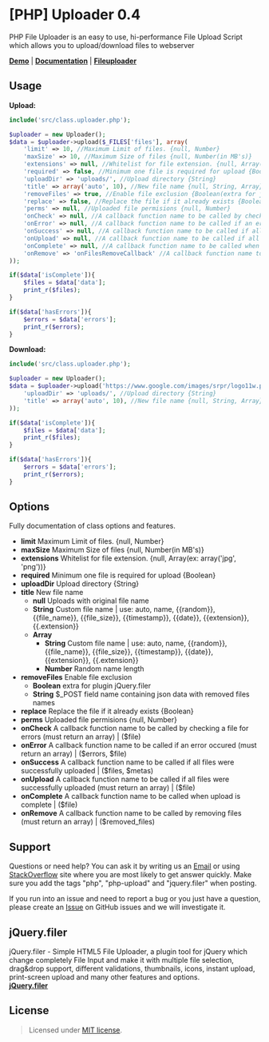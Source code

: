[PHP] Uploader 0.4
============
PHP File Uploader is an easy to use, hi-performance File Upload Script which allows you to upload/download files to webserver

<b><a href="http://innostudio.de/fileuploader/" target="blank">Demo</a></b> | <b><a href="http://innostudio.de/fileuploader/">Documentation</a></b> | <b><a href="http://innostudio.de/fileuploader/" target="_blank">Fileuploader</a></b>

Usage
-------
__Upload:__
~~~~ php
include('src/class.uploader.php');

$uploader = new Uploader();
$data = $uploader->upload($_FILES['files'], array(
    'limit' => 10, //Maximum Limit of files. {null, Number}
    'maxSize' => 10, //Maximum Size of files {null, Number(in MB's)}
    'extensions' => null, //Whitelist for file extension. {null, Array(ex: array('jpg', 'png'))}
    'required' => false, //Minimum one file is required for upload {Boolean}
    'uploadDir' => 'uploads/', //Upload directory {String}
    'title' => array('auto', 10), //New file name {null, String, Array} *please read documentation in README.md
    'removeFiles' => true, //Enable file exclusion {Boolean(extra for jQuery.filer), String($_POST field name containing json data with file names)}
    'replace' => false, //Replace the file if it already exists {Boolean}
    'perms' => null, //Uploaded file permisions {null, Number}
    'onCheck' => null, //A callback function name to be called by checking a file for errors (must return an array) | ($file) | Callback
    'onError' => null, //A callback function name to be called if an error occured (must return an array) | ($errors, $file) | Callback
    'onSuccess' => null, //A callback function name to be called if all files were successfully uploaded | ($files, $metas) | Callback
    'onUpload' => null, //A callback function name to be called if all files were successfully uploaded (must return an array) | ($file) | Callback
    'onComplete' => null, //A callback function name to be called when upload is complete | ($file) | Callback
    'onRemove' => 'onFilesRemoveCallback' //A callback function name to be called by removing files (must return an array) | ($removed_files) | Callback
));

if($data['isComplete']){
    $files = $data['data'];
    print_r($files);
}

if($data['hasErrors']){
    $errors = $data['errors'];
    print_r($errors);
}
~~~~

__Download:__
~~~~ php
include('src/class.uploader.php');

$uploader = new Uploader();
$data = $uploader->upload('https://www.google.com/images/srpr/logo11w.png', array(
    'uploadDir' => 'uploads/', //Upload directory {String}
    'title' => array('auto', 10), //New file name {null, String, Array} *please read documentation in README.md
));

if($data['isComplete']){
    $files = $data['data'];
    print_r($files);
}

if($data['hasErrors']){
    $errors = $data['errors'];
    print_r($errors);
}
~~~~

Options
-------
Fully documentation of class options and features.

* __limit__ Maximum Limit of files. {null, Number}
* __maxSize__ Maximum Size of files {null, Number(in MB's)}
* __extensions__ Whitelist for file extension. {null, Array(ex: array('jpg', 'png'))}
* __required__ Minimum one file is required for upload {Boolean}
* __uploadDir__ Upload directory {String}
* __title__ New file name
    * __null__ Uploads with original file name
    * __String__ Custom file name | use: auto, name, {{random}}, {{file_name}}, {{file_size}}, {{timestamp}}, {{date}}, {{extension}}, {{.extension}}
    * __Array__
        * __String__ Custom file name | use: auto, name, {{random}}, {{file_name}}, {{file_size}}, {{timestamp}}, {{date}}, {{extension}}, {{.extension}}
        * __Number__ Random name length
* __removeFiles__ Enable file exclusion
    * __Boolean__ extra for plugin jQuery.filer
    * __String__ $_POST field name containing json data with removed files names
* __replace__ Replace the file if it already exists {Boolean}
* __perms__ Uploaded file permisions {null, Number}
* __onCheck__ A callback function name to be called by checking a file for errors (must return an array) | ($file)
* __onError__ A callback function name to be called if an error occured (must return an array) | ($errors, $file)
* __onSuccess__ A callback function name to be called if all files were successfully uploaded | ($files, $metas)
* __onUpload__ A callback function name to be called if all files were successfully uploaded (must return an array) | ($file)
* __onComplete__ A callback function name to be called when upload is complete | ($file)
* __onRemove__ A callback function name to be called by removing files (must return an array) | ($removed_files)

Support
-------
Questions or need help? You can ask it by writing us an <a href="mailto:contact@creativedream.net">Email</a>  or using <a href="http://stackoverflow.com/questions/ask?tags=php,php-uploader,jquery.filer" target="_blank">StackOverflow</a> site where you are most likely to get answer quickly. Make sure you add the tags "php", "php-upload" and "jquery.filer" when posting.

If you run into an issue and need to report a bug or you just have a question, please create an <a href="https://github.com/CreativeDream/php-uploader/issues" target="_blank">Issue</a> on GitHub issues and we will investigate it.

jQuery.filer
-------
jQuery.filer - Simple HTML5 File Uploader, a plugin tool for jQuery which change completely File Input and make it with multiple file selection, drag&drop support, different validations, thumbnails, icons, instant upload, print-screen upload and many other features and options.
<br><b><a href="https://github.com/CreativeDream/jquery.filer" target="blank">jQuery.filer</a></b>

License
-------
> Licensed under <a href="http://opensource.org/licenses/MIT">MIT license</a>.
